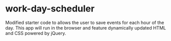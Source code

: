# work-day-scheduler
Modified starter code to allows the user to save events for each hour of the day.  This app will run in the browser and feature dynamically updated HTML and CSS powered by jQuery.



